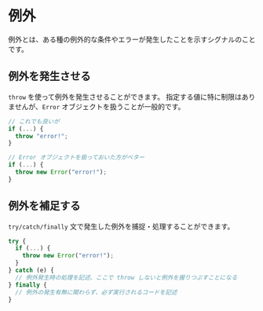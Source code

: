 # 例外

例外とは、ある種の例外的な条件やエラーが発生したことを示すシグナルのことです。

## 例外を発生させる

`throw` を使って例外を発生させることができます。
指定する値に特に制限はありませんが、`Error` オブジェクトを扱うことが一般的です。

```javascript
// これでも良いが
if (...) {
  throw "error!";
}

// Error オブジェクトを扱っておいた方がベター
if (...) {
  throw new Error("error!");
}
```

## 例外を補足する

`try/catch/finally` 文で発生した例外を捕捉・処理することができます。

```javascript
try {
  if (...) {
    throw new Error("error!");
  }
} catch (e) {
  // 例外発生時の処理を記述、ここで throw しないと例外を握りつぶすことになる
} finally {
  // 例外の発生有無に関わらず、必ず実行されるコードを記述
}
```
